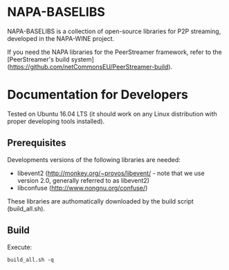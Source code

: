 NAPA-BASELIBS
=============

NAPA-BASELIBS is a collection of open-source libraries for P2P streaming,
developed in the NAPA-WINE project.

If you need the NAPA libraries for the PeerStreamer framework, refer to the
[PeerStreamer's build system]
(https://github.com/netCommonsEU/PeerStreamer-build).

# Documentation for Developers

Tested on Ubuntu 16.04 LTS (it should work on any Linux distribution with
proper developing tools installed).

## Prerequisites

Developments versions of the following libraries are needed:
 - libevent2 (http://monkey.org/~provos/libevent/ - note that we
   use version 2.0, generally referred to as libevent2)
 - libconfuse (http://www.nongnu.org/confuse/)

These libraries are authomatically downloaded by the build script (build_all.sh).

## Build

Execute:

`build_all.sh -q`



